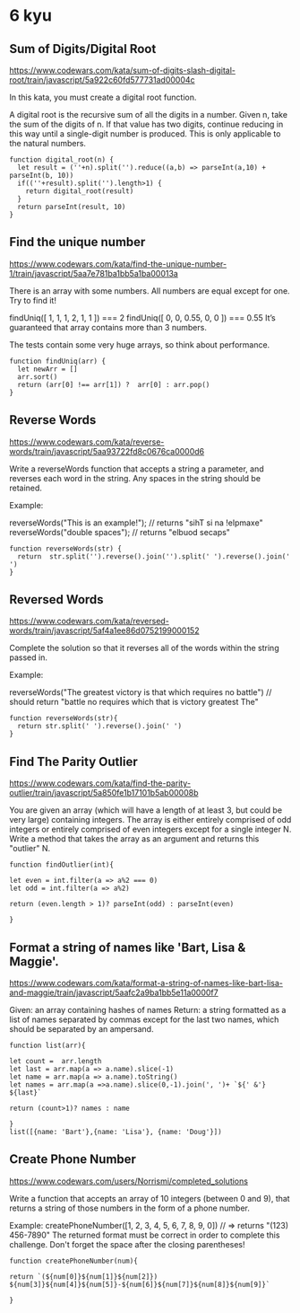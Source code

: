 
6 kyu
==========


## Sum of Digits/Digital Root

https://www.codewars.com/kata/sum-of-digits-slash-digital-root/train/javascript/5a922c60fd577731ad00004c

In this kata, you must create a digital root function.

A digital root is the recursive sum of all the digits in a number. Given n, take the sum of the digits of n. If that value has two digits, continue reducing in this way until a single-digit number is produced. This is only applicable to the natural numbers.

```JS
function digital_root(n) {
  let result = (''+n).split('').reduce((a,b) => parseInt(a,10) + parseInt(b, 10))
  if((''+result).split('').length>1) {
    return digital_root(result)
  }
  return parseInt(result, 10)
}

```

## Find the unique number
https://www.codewars.com/kata/find-the-unique-number-1/train/javascript/5aa7e781ba1bb5a1ba00013a

There is an array with some numbers. All numbers are equal except for one. Try to find it!

findUniq([ 1, 1, 1, 2, 1, 1 ]) === 2
findUniq([ 0, 0, 0.55, 0, 0 ]) === 0.55
It’s guaranteed that array contains more than 3 numbers.

The tests contain some very huge arrays, so think about performance.

```JS
function findUniq(arr) {
  let newArr = []
  arr.sort()
  return (arr[0] !== arr[1]) ?  arr[0] : arr.pop()
}
```

## Reverse Words
https://www.codewars.com/kata/reverse-words/train/javascript/5aa93722fd8c0676ca0000d6

Write a reverseWords function that accepts a string a parameter, and reverses each word in the string. Any spaces in the string should be retained.

Example:

reverseWords("This is an example!"); // returns  "sihT si na !elpmaxe"
reverseWords("double  spaces"); // returns  "elbuod  secaps"

```JS
function reverseWords(str) {
  return  str.split('').reverse().join('').split(' ').reverse().join(' ')
}
```

## Reversed Words
https://www.codewars.com/kata/reversed-words/train/javascript/5af4a1ee86d0752199000152

Complete the solution so that it reverses all of the words within the string passed in.

Example:

reverseWords("The greatest victory is that which requires no battle")
// should return "battle no requires which that is victory greatest The"

```JS
function reverseWords(str){
  return str.split(' ').reverse().join(' ')
}
```

## Find The Parity Outlier
https://www.codewars.com/kata/find-the-parity-outlier/train/javascript/5a850fe1b17101b5ab00008b

You are given an array (which will have a length of at least 3, but could be very large) containing integers. The array is either entirely comprised of odd integers or entirely comprised of even integers except for a single integer N. Write a method that takes the array as an argument and returns this "outlier" N.

```JS
function findOutlier(int){

let even = int.filter(a => a%2 === 0)
let odd = int.filter(a => a%2)

return (even.length > 1)? parseInt(odd) : parseInt(even)

}
```

## Format a string of names like 'Bart, Lisa & Maggie'.
https://www.codewars.com/kata/format-a-string-of-names-like-bart-lisa-and-maggie/train/javascript/5aafc2a9ba1bb5e11a0000f7

Given: an array containing hashes of names
Return: a string formatted as a list of names separated by commas except for the last two names, which should be separated by an ampersand.

```JS
function list(arr){

let count =  arr.length
let last = arr.map(a => a.name).slice(-1)
let name = arr.map(a => a.name).toString()
let names = arr.map(a =>a.name).slice(0,-1).join(', ')+ `${' &'} ${last}`

return (count>1)? names : name

}
list([{name: 'Bart'},{name: 'Lisa'}, {name: 'Doug'}])
```

## Create Phone Number
https://www.codewars.com/users/Norrismi/completed_solutions

Write a function that accepts an array of 10 integers (between 0 and 9), that returns a string of those numbers in the form of a phone number.

Example:
createPhoneNumber([1, 2, 3, 4, 5, 6, 7, 8, 9, 0]) // => returns "(123) 456-7890"
The returned format must be correct in order to complete this challenge. 
Don't forget the space after the closing parentheses!

```JS
function createPhoneNumber(num){

return `(${num[0]}${num[1]}${num[2]}) ${num[3]}${num[4]}${num[5]}-${num[6]}${num[7]}${num[8]}${num[9]}`

}
```
